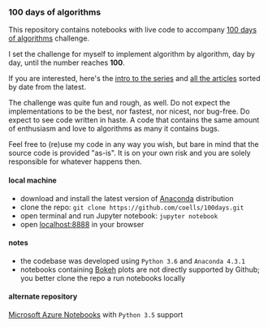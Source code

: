 ### 100 days of algorithms

This repository contains notebooks with live code to accompany [100 days of algorithms](https://medium.com/100-days-of-algorithms) challenge.

I set the challenge for myself to implement algorithm by algorithm, day by day, until the number reaches **100**.

If you are interested, here's the [intro to the series](https://medium.com/100-days-of-algorithms/100-days-of-algorithms-challenge-41996f7e1ec8) and [all the articles](https://medium.com/100-days-of-algorithms/latest) sorted by date from the latest.

The challenge was quite fun and rough, as well. Do not expect the implementations to be the best, nor fastest, nor nicest, nor bug-free. Do expect to see code written in haste. A code that contains the same amount of enthusiasm and love to algorithms as many it contains bugs.

Feel free to (re)use my code in any way you wish, but bare in mind that the source code is provided "as-is". It is on your own risk and you are solely responsible for whatever happens then.

#### local machine

* download and install the latest version of [Anaconda](https://www.continuum.io/downloads) distribution
* clone the repo: `git clone https://github.com/coells/100days.git`
* open terminal and run Jupyter notebook: `jupyter notebook`
* open [localhost:8888](http://localhost:8888/tree) in your browser

#### notes

* the codebase was developed using `Python 3.6` and `Anaconda 4.3.1`
* notebooks containing [Bokeh](http://bokeh.pydata.org/en/latest/) plots are not directly supported by Github; you better clone the repo a run notebooks locally

#### alternate repository

[Microsoft Azure Notebooks](https://notebooks.azure.com/coells/libraries/100days) with `Python 3.5` support
